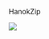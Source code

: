 &ensp;HanokZip  
  
&ensp;<a href="https://hanokzip132.tistory.com/" target="_blank"><img src="https://img.shields.io/badge/HanokZip-FFFFFF?style=for-the-badge&logo=tistory&logoColor=black">  

